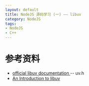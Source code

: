 ```yaml
---
layout: default
title: NodeJS 源码学习 (一) —— libuv
category: NodeJS
tags: 
- NodeJS
- C++
---
```


# 参考资料
+ [ official libuv documentation ](https://github.com/joyent/libuv/blob/master/include/uv.h) -- uv.h
+ [An Introduction to libuv](http://nikhilm.github.io/uvbook/)
